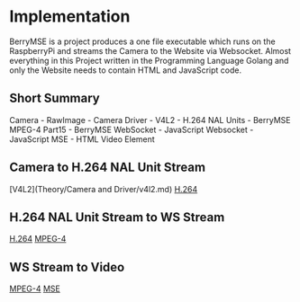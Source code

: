 # Implementation

BerryMSE is a project produces a one file executable which runs on the RaspberryPi and streams the Camera to the Website via Websocket.
Almost everything in this Project written in the Programming Language Golang and only the Website needs to contain HTML and JavaScript code.

## Short Summary

Camera - RawImage - Camera Driver - V4L2 - H.264 NAL Units - BerryMSE MPEG-4 Part15 - BerryMSE WebSocket - JavaScript Websocket - JavaScript MSE - HTML Video Element


## Camera to H.264 NAL Unit Stream

[V4L2](Theory/Camera and Driver/v4l2.md)
[H.264](Theory/Video/h264.md)

## H.264 NAL Unit Stream to WS Stream

[H.264](Theory/Video/h264.md)
[MPEG-4](Theory/Video/mpeg4.md)

## WS Stream to Video

[MPEG-4](Theory/Video/mpeg4.md)
[MSE](Theory/Video/mse.md)
